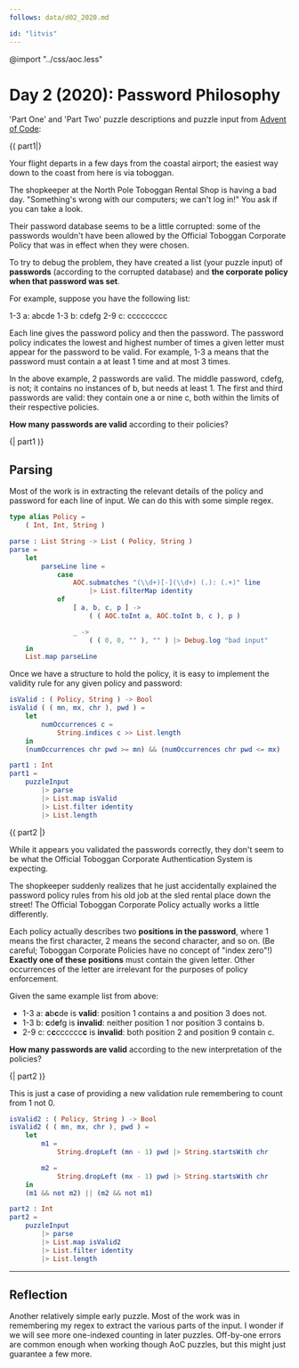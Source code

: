```yaml
---
follows: data/d02_2020.md

id: "litvis"
---
```


@import "../css/aoc.less"

# Day 2 (2020): Password Philosophy

'Part One' and 'Part Two' puzzle descriptions and puzzle input from [Advent of Code](https://adventofcode.com/2020/day/2):

{( part1|}

Your flight departs in a few days from the coastal airport; the easiest way down to the coast from here is via toboggan.

The shopkeeper at the North Pole Toboggan Rental Shop is having a bad day. "Something's wrong with our computers; we can't log in!" You ask if you can take a look.

Their password database seems to be a little corrupted: some of the passwords wouldn't have been allowed by the Official Toboggan Corporate Policy that was in effect when they were chosen.

To try to debug the problem, they have created a list (your puzzle input) of **passwords** (according to the corrupted database) and **the corporate policy when that password was set**.

For example, suppose you have the following list:

1-3 a: abcde
1-3 b: cdefg
2-9 c: ccccccccc

Each line gives the password policy and then the password. The password policy indicates the lowest and highest number of times a given letter must appear for the password to be valid. For example, 1-3 a means that the password must contain a at least 1 time and at most 3 times.

In the above example, 2 passwords are valid. The middle password, cdefg, is not; it contains no instances of b, but needs at least 1. The first and third passwords are valid: they contain one a or nine c, both within the limits of their respective policies.

**How many passwords are valid** according to their policies?

{| part1 )}

## Parsing

Most of the work is in extracting the relevant details of the policy and password for each line of input. We can do this with some simple regex.

```elm {l}
type alias Policy =
    ( Int, Int, String )
```

```elm {l}
parse : List String -> List ( Policy, String )
parse =
    let
        parseLine line =
            case
                AOC.submatches "(\\d+)[-](\\d+) (.): (.+)" line
                    |> List.filterMap identity
            of
                [ a, b, c, p ] ->
                    ( ( AOC.toInt a, AOC.toInt b, c ), p )

                _ ->
                    ( ( 0, 0, "" ), "" ) |> Debug.log "bad input"
    in
    List.map parseLine
```

Once we have a structure to hold the policy, it is easy to implement the validity rule for any given policy and password:

```elm {l}
isValid : ( Policy, String ) -> Bool
isValid ( ( mn, mx, chr ), pwd ) =
    let
        numOccurrences c =
            String.indices c >> List.length
    in
    (numOccurrences chr pwd >= mn) && (numOccurrences chr pwd <= mx)
```

```elm {l r}
part1 : Int
part1 =
    puzzleInput
        |> parse
        |> List.map isValid
        |> List.filter identity
        |> List.length
```

{( part2 |}

While it appears you validated the passwords correctly, they don't seem to be what the Official Toboggan Corporate Authentication System is expecting.

The shopkeeper suddenly realizes that he just accidentally explained the password policy rules from his old job at the sled rental place down the street! The Official Toboggan Corporate Policy actually works a little differently.

Each policy actually describes two **positions in the password**, where 1 means the first character, 2 means the second character, and so on. (Be careful; Toboggan Corporate Policies have no concept of "index zero"!) **Exactly one of these positions** must contain the given letter. Other occurrences of the letter are irrelevant for the purposes of policy enforcement.

Given the same example list from above:

- 1-3 a: **a**b**c**de is **valid**: position 1 contains a and position 3 does not.
- 1-3 b: **c**d**e**fg is **invalid**: neither position 1 nor position 3 contains b.
- 2-9 c: c**c**cccccc**c** is **invalid**: both position 2 and position 9 contain c.

**How many passwords are valid** according to the new interpretation of the policies?

{| part2 )}

This is just a case of providing a new validation rule remembering to count from 1 not 0.

```elm {l}
isValid2 : ( Policy, String ) -> Bool
isValid2 ( ( mn, mx, chr ), pwd ) =
    let
        m1 =
            String.dropLeft (mn - 1) pwd |> String.startsWith chr

        m2 =
            String.dropLeft (mx - 1) pwd |> String.startsWith chr
    in
    (m1 && not m2) || (m2 && not m1)
```

```elm {l r}
part2 : Int
part2 =
    puzzleInput
        |> parse
        |> List.map isValid2
        |> List.filter identity
        |> List.length
```

---

## Reflection

Another relatively simple early puzzle. Most of the work was in remembering my regex to extract the various parts of the input. I wonder if we will see more one-indexed counting in later puzzles. Off-by-one errors are common enough when working though AoC puzzles, but this might just guarantee a few more.
